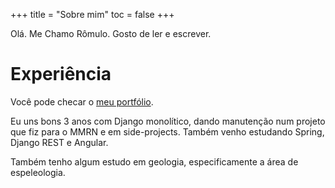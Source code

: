 +++
title = "Sobre mim"
toc = false
+++

Olá. Me Chamo Rômulo. Gosto de ler e escrever.

# Experiência

Você pode checar o [meu portfólio](https://rommuloifrn.github.io/).

Eu uns bons 3 anos com Django monolítico, dando manutenção num projeto que fiz para o MMRN e em side-projects. Também venho estudando Spring, Django REST e Angular.

Também tenho algum estudo em geologia, especificamente a área de espeleologia.